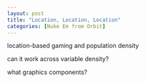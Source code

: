 ```yaml
---
layout: post
title: "Location, Location, Location"
categories: [Nuke Em from Orbit]
---
```

location-based gaming and population density

can it work across variable density?

what graphics components?


<!--more-->

